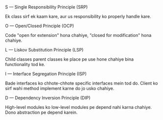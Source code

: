 S — Single Responsibility Principle (SRP)

Ek class sirf ek kaam kare, aur us responsibility ko properly handle kare.

O — Open/Closed Principle (OCP)

Code "open for extension" hona chahiye, "closed for modification" hona chahiye.

L — Liskov Substitution Principle (LSP)

Child classes parent classes ke place pe use hone chahiye bina functionality tod ke.

I — Interface Segregation Principle (ISP)

Bade interfaces ko chhote-chhote specific interfaces mein tod do. 
Client ko sirf wahi method implement karne do jo usko chahiye.

D — Dependency Inversion Principle (DIP)

High-level modules ko low-level modules pe depend nahi karna chahiye. 
Dono abstraction pe depend karein.


